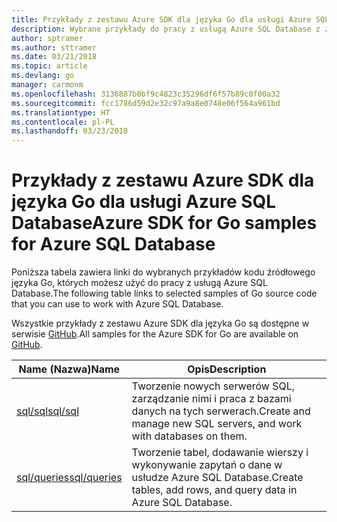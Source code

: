 ```yaml
---
title: Przykłady z zestawu Azure SDK dla języka Go dla usługi Azure SQL Database
description: Wybrane przykłady do pracy z usługą Azure SQL Database z zestawu Azure SDK dla języka Go.
author: sptramer
ms.author: sttramer
ms.date: 03/21/2018
ms.topic: article
ms.devlang: go
manager: carmonm
ms.openlocfilehash: 3136887b0bf9c4823c35296df6f57b89c0f00a32
ms.sourcegitcommit: fcc1786d59d2e32c97a9a8e0748e06f564a961bd
ms.translationtype: HT
ms.contentlocale: pl-PL
ms.lasthandoff: 03/23/2018
---
```

# <a name="azure-sdk-for-go-samples-for-azure-sql-database"></a><span data-ttu-id="2b8e1-103">Przykłady z zestawu Azure SDK dla języka Go dla usługi Azure SQL Database</span><span class="sxs-lookup"><span data-stu-id="2b8e1-103">Azure SDK for Go samples for Azure SQL Database</span></span>

<span data-ttu-id="2b8e1-104">Poniższa tabela zawiera linki do wybranych przykładów kodu źródłowego języka Go, których możesz użyć do pracy z usługą Azure SQL Database.</span><span class="sxs-lookup"><span data-stu-id="2b8e1-104">The following table links to selected samples of Go source code that you can use to work with Azure SQL Database.</span></span>

<span data-ttu-id="2b8e1-105">Wszystkie przykłady z zestawu Azure SDK dla języka Go są dostępne w serwisie [GitHub](https://github.com/Azure-Samples/azure-sdk-for-go-samples).</span><span class="sxs-lookup"><span data-stu-id="2b8e1-105">All samples for the Azure SDK for Go are available on [GitHub](https://github.com/Azure-Samples/azure-sdk-for-go-samples).</span></span>

| <span data-ttu-id="2b8e1-106">Name (Nazwa)</span><span class="sxs-lookup"><span data-stu-id="2b8e1-106">Name</span></span> | <span data-ttu-id="2b8e1-107">Opis</span><span class="sxs-lookup"><span data-stu-id="2b8e1-107">Description</span></span> |
|------|-------------|
| [<span data-ttu-id="2b8e1-108">sql/sql</span><span class="sxs-lookup"><span data-stu-id="2b8e1-108">sql/sql</span></span>](https://github.com/Azure-Samples/azure-sdk-for-go-samples/blob/master/sql/sql.go) | <span data-ttu-id="2b8e1-109">Tworzenie nowych serwerów SQL, zarządzanie nimi i praca z bazami danych na tych serwerach.</span><span class="sxs-lookup"><span data-stu-id="2b8e1-109">Create and manage new SQL servers, and work with databases on them.</span></span> |
| [<span data-ttu-id="2b8e1-110">sql/queries</span><span class="sxs-lookup"><span data-stu-id="2b8e1-110">sql/queries</span></span>](https://github.com/Azure-Samples/azure-sdk-for-go-samples/blob/master/sql/queries.go) | <span data-ttu-id="2b8e1-111">Tworzenie tabel, dodawanie wierszy i wykonywanie zapytań o dane w usłudze Azure SQL Database.</span><span class="sxs-lookup"><span data-stu-id="2b8e1-111">Create tables, add rows, and query data in Azure SQL Database.</span></span> |
